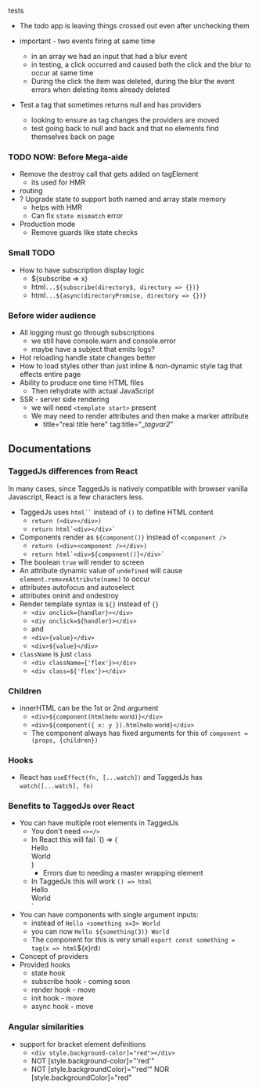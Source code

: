 tests

- The todo app is leaving things crossed out even after unchecking them

- important - two events firing at same time
  - in an array we had an input that had a blur event
  - in testing, a click occurred and caused both the click and the blur to occur at same time
  - During the click the item was deleted, during the blur the event errors when deleting items already deleted

- Test a tag that sometimes returns null and has providers
  - looking to ensure as tag changes the providers are moved
  - test going back to null and back and that no elements find themselves back on page

### TODO NOW: Before Mega-aide
- Remove the destroy call that gets added on tagElement
  - its used for HMR
- routing
- ? Upgrade state to support both named and array state memory
  - helps with HMR
  - Can fix `state mismatch` error
- Production mode
  - Remove guards like state checks

### Small TODO
- How to have subscription display logic
  - ${subscribe => x}
  - html`...${subscribe(directory$, directory => {})}`
  - html`...${async(directoryPromise, directory => {})}`

### Before wider audience
- All logging must go through subscriptions
  - we still have console.warn and console.error
  - maybe have a subject that emits logs?
- Hot reloading handle state changes better
- How to load styles other than just inline & non-dynamic style tag that effects entire page
- Ability to produce one time HTML files
  - Then rehydrate with actual JavaScript
- SSR - server side rendering
  - we will need `<template start>` present
  - We may need to render attributes and then make a marker attribute
    - title="real title here" tag:title="__tagvar2_"


## Documentations

### TaggedJs differences from React

In many cases, since TaggedJs is natively compatible with browser vanilla Javascript, React is a few characters less.

- TaggedJs uses ``` html`` ``` instead of `()` to define HTML content
  - `return (<div></div>)`
  - ```return html`<div></div>` ```
- Components render as `${component()}` instead of `<component />`
  - `return (<div><component /></div>)`
  - ```return html`<div>${component()}</div>` ```
- The boolean `true` will render to screen
- An attribute dynamic value of `undefined` will cause `element.removeAttribute(name)` to occur
- attributes autofocus and autoselect
- attributes oninit and ondestroy
- Render template syntax is `${}` instead of `{}`
  - `<div onclick={handler}></div>`
  - `<div onclick=${handler}></div>`
  - and
  - `<div>{value}</div>`
  - `<div>${value}</div>`
- `className` is just `class`
  - `<div className={'flex'}></div>`
  - `<div class=${'flex'}></div>`

### Children

- innerHTML can be the 1st or 2nd argument
  - `<div>${component(html`<small>hello world</small>`)}</div>`
  - `<div>${component({ x: y }).html`<small>hello world</small>`}</div>`
  - The component always has fixed arguments for this of `component = (props, {children})`

### Hooks

- React has `useEffect(fn, [...watch])` and TaggedJs has `watch([...watch], fn)`
  

### Benefits to TaggedJs over React

- You can have multiple root elements in TaggedJs
  - You don't need `<></>`
  - In React this will fail `() => (<div>Hello</div><div>World</div>)
    - Errors due to needing a master wrapping element
  - In TaggedJs this will work `() => html`<div>Hello</div><div>World</div>`
- You can have components with single argument inputs:
  - instead of  `Hello <something x=3> World`
  - you can now `Hello ${something(3)} World`
  - The component for this is very small `export const something = tag(x => html`${x}rd`)`
- Concept of providers
- Provided hooks
  - state hook
  - subscribe hook - coming soon
  - render hook - move
  - init hook - move
  - async hook - move

### Angular similarities
- support for bracket element definitions
  - `<div style.background-color]="red"></div>`
  - NOT [style.background-color]="'red'"
  - NOT [style.backgroundColor]="'red'" NOR [style.backgroundColor]="red"